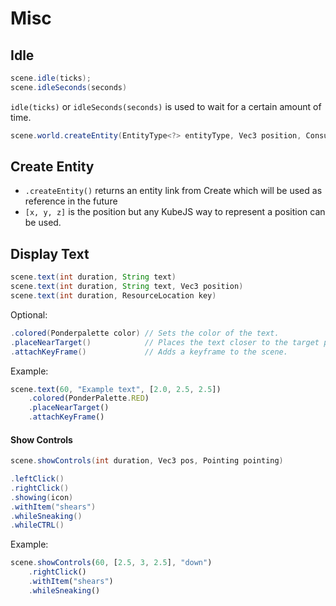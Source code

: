 # Misc

## Idle

```java
scene.idle(ticks);
scene.idleSeconds(seconds)
```

`idle(ticks)` or `idleSeconds(seconds)` is used to wait for a certain amount of time.


```java
scene.world.createEntity(EntityType<?> entityType, Vec3 position, Consumer<EntityJS> consumer)
```

## Create Entity

* `.createEntity()` returns an entity link from Create which will be used as reference in the future
* `[x, y, z]` is the position but any KubeJS way to represent a position can be used.

## Display Text

```java
scene.text(int duration, String text)
scene.text(int duration, String text, Vec3 position)
scene.text(int duration, ResourceLocation key)
```

Optional:

```java
.colored(Ponderpalette color) // Sets the color of the text.
.placeNearTarget()            // Places the text closer to the target position.
.attachKeyFrame()             // Adds a keyframe to the scene.
```

Example:

```js
scene.text(60, "Example text", [2.0, 2.5, 2.5])
    .colored(PonderPalette.RED)
    .placeNearTarget()
    .attachKeyFrame()
```

#### Show Controls

```java
scene.showControls(int duration, Vec3 pos, Pointing pointing)
```

```java
.leftClick()
.rightClick()
.showing(icon)
.withItem("shears")
.whileSneaking()
.whileCTRL()
```

Example:

```js
scene.showControls(60, [2.5, 3, 2.5], "down")
    .rightClick()
    .withItem("shears")
    .whileSneaking()
```
